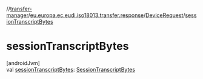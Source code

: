 //[transfer-manager](../../../index.md)/[eu.europa.ec.eudi.iso18013.transfer.response](../index.md)/[DeviceRequest](index.md)/[sessionTranscriptBytes](session-transcript-bytes.md)

# sessionTranscriptBytes

[androidJvm]\
val [sessionTranscriptBytes](session-transcript-bytes.md): [SessionTranscriptBytes](../index.md#-274759174%2FClasslikes%2F-360525760)
